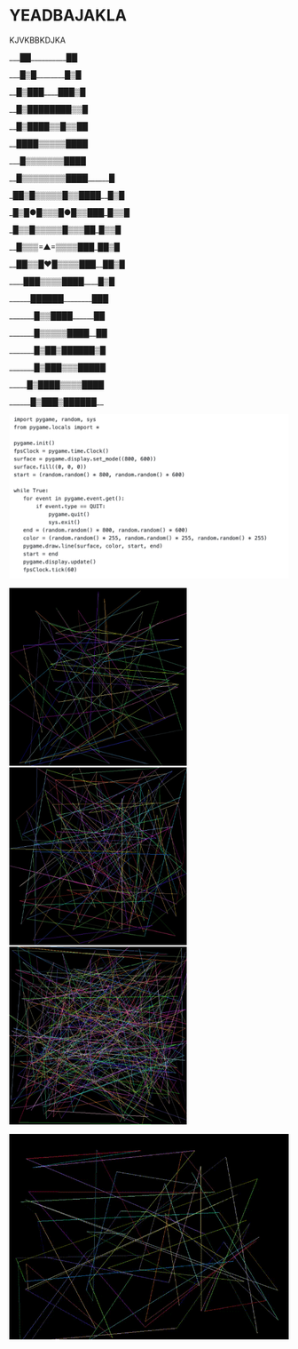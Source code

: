 # YEADBAJAKLA
KJVKBBKDJKA
<p>___██__________██</p>
<p>___█▒█________█▒█</p>
<p>__█▒███____███▒█</p>
<p>__█▒████████▒▒█</p>
<p>__█▒████▒▒█▒▒██</p>
<p>__████▒▒▒▒▒████</p>
<p>___█▒▒▒▒▒▒▒████</p>
<p>__█▒▒▒▒▒▒▒▒████______█</p>
<p>_██▒█▒▒▒▒▒█▒▒████__█▒█</p>
<p>_█▒█●█▒▒▒█●█▒▒███_█▒▒█</p>
<p>_█▒▒█▒▒▒▒▒█▒▒▒██_█▒▒█</p>
<p>__█▒▒▒=▲=▒▒▒▒███_██▒█</p>
<p>__██▒▒█♥█▒▒▒▒███__██▒█</p>
<p>____███▒▒▒▒████____█▒█</p>
<p>______██████________███</p>
<p>_______█▒▒████______██</p>
<p>_______█▒▒▒▒▒████__██</p>
<p>_______█▒██▒██████▒█</p>
<p>_______█▒███▒▒▒█████</p>
<p>_____█▒████▒▒▒▒████</p>
<p>______█▒███▒██████__</p>

![Screenshot](4.png)

<p float="left">
  <img src="1.PNG" width="320" height="320"/>
  <img src="2.PNG" width="320" height="320"/> 
  <img src="3.PNG" width="320" height="320" />
</p>

![Screenshot](run_prog.gif)
